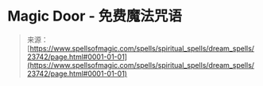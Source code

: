 <!--yml

category: 未分类

date: 2024-06-12 19:09:03

-->

# Magic Door - 免费魔法咒语

> 来源：[https://www.spellsofmagic.com/spells/spiritual_spells/dream_spells/23742/page.html#0001-01-01](https://www.spellsofmagic.com/spells/spiritual_spells/dream_spells/23742/page.html#0001-01-01)
